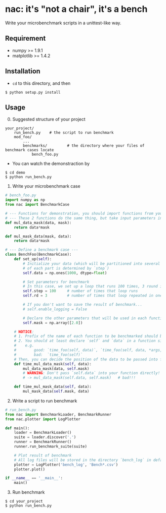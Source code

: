# nac: it's "not a chair", it's a bench
Write your microbenchmark scripts in a unittest-like way.

## Requirement
* numpy >= 1.9.1
* matplotlib >= 1.4.2

## Installation
* `cd` to this directory, and then
```shell
$ python setup.py install
```

## Usage
0. Suggested structure of your project
```
your_project/
    run_bench.py    # the script to run benchmark
    mod_foo/
        ...
        benchmarks/         # the directory where your files of benchmark cases locate
            bench_foo.py
```

* You can watch the demonstraction by
```shell
$ cd demo
$ python run_bench.py
```


1. Write your microbenchmark case
```python
# bench_foo.py
import numpy as np
from nac import BenchmarkCase

# --- Functions for demonstration, you should import functions from your module. ----
# --- These 2 functions do the same thing, but take input parameters in different order. ---
def mul_data_mask(data, mask):
    return data*mask

def mul_mask_data(mask, data):
    return data*mask

# --- Define a benchmark case ---
class BenchFoo(BenchmarkCase):
    def set_up(self):
        # Initialize your data (which will be partitioned into several parts, and the size
        # of each part is determined by `step`)
        self.data = np.ones(1000, dtype=float)

        # Set parameters for benchmark
        # In this case, we set up a loop that runs 100 times, 3 round in each run.
        self.step = 100     # number of times that loop runs
        self.rd = 3         # number of times that loop repeated in one run

        # If you don't want to save the result of benchmark...
        # self.enable_logging = False

        # Declare the other parameters that will be used in each functions to be benchmarked
        self.mask = np.array([2.0])

    # NOTICE:
    # 1. Prefix of the name of each function to be benchmarked should be `time_`.
    # 2. You should at least declare `self` and `data` in a function signature.
    #    e.g.
    #        good: `time_foo(self, data)`, `time_foo(self, data, *args, **kwargs)`
    #        bad:  `time_foo(self)`
    # Then, you can decide the position of the data to be passed into function.
    def time_mul_data_mask(self, data):
        mul_data_mask(data, self.mask)
        # WARNING: Don't pass `self.data` into your function directly!
        # -> mul_data_mask(self.data, self.mask)   # bad!!!

    def time_mul_mask_data(self, data):
        mul_mask_data(self.mask, data)

```

2. Write a script to run benchmark
```python
# run_bench.py
from nac import BenchmarkLoader, BenchmarkRunner
from nac.plotter import LogPlotter

def main():
    loader = BenchmarkLoader()
    suite = loader.discover('.')
    runner = BenchmarkRunner()
    runner.run_benchmark_suite(suite)

    # Plot result of benchmark
    # All log files will be stored in the directory `bench_log` in default.
    plotter = LogPlotter('bench_log', 'Bench*.csv')
    plotter.plot()

if __name__ == '__main__':
    main()

```

3. Run benchmark
```shell
$ cd your_project
$ python run_bench.py
```
